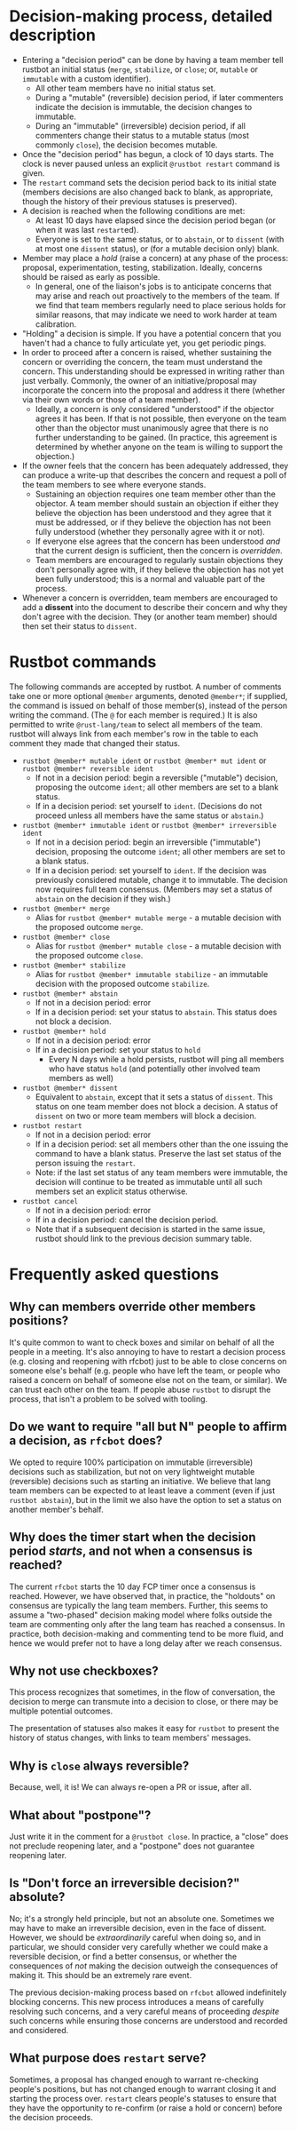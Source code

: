 # Decision-making process, detailed description

- Entering a "decision period" can be done by having a team member tell rustbot
  an initial status (`merge`, `stabilize`, or `close`; or, `mutable` or
  `immutable` with a custom identifier).
  - All other team members have no initial status set.
  - During a "mutable" (reversible) decision period, if later commenters
    indicate the decision is immutable, the decision changes to immutable.
  - During an "immutable" (irreversible) decision period, if all commenters
    change their status to a mutable status (most commonly `close`), the
    decision becomes mutable.
- Once the "decision period" has begun, a clock of 10 days starts. The clock is
  never paused unless an explicit `@rustbot restart` command is given.
- The `restart` command sets the decision period back to its initial state
  (members decisions are also changed back to blank, as appropriate, though the
  history of their previous statuses is preserved).
- A decision is reached when the following conditions are met:
  - At least 10 days have elapsed since the decision period began (or when it
    was last `restart`ed).
  - Everyone is set to the same status, or to `abstain`, or to `dissent` (with
    at most one `dissent` status), or (for a mutable decision only) blank.
- Member may place a *hold* (raise a concern) at any phase of the process:
  proposal, experimentation, testing, stabilization. Ideally, concerns should
  be raised as early as possible.
  - In general, one of the liaison's jobs is to anticipate concerns that may
    arise and reach out proactively to the members of the team. If we find that
    team members regularly need to place serious holds for similar reasons,
    that may indicate we need to work harder at team calibration.
- "Holding" a decision is simple. If you have a potential concern that you
  haven't had a chance to fully articulate yet, you get periodic pings.
- In order to proceed after a concern is raised, whether sustaining the concern
  or overriding the concern, the team must understand the concern. This
  understanding should be expressed in writing rather than just verbally.
  Commonly, the owner of an initiative/proposal may incorporate the concern
  into the proposal and address it there (whether via their own words or those
  of a team member).
  - Ideally, a concern is only considered "understood" if the objector agrees
    it has been. If that is not possible, then everyone on the team other than
    the objector must unanimously agree that there is no further understanding
    to be gained. (In practice, this agreement is determined by whether anyone
    on the team is willing to support the objection.)
- If the owner feels that the concern has been adequately addressed, they can
  produce a write-up that describes the concern and request a poll of the team
  members to see where everyone stands.
  - Sustaining an objection requires one team member other than the objector. A
    team member should sustain an objection if either they believe the
    objection has been understood and they agree that it must be addressed, or
    if they believe the objection has not been fully understood (whether they
    personally agree with it or not).
  - If everyone else agrees that the concern has been understood *and* that the
    current design is sufficient, then the concern is *overridden*.
  - Team members are encouraged to regularly sustain objections they don't
    personally agree with, if they believe the objection has not yet been fully
    understood; this is a normal and valuable part of the process.
- Whenever a concern is overridden, team members are encouraged to add a
  **dissent** into the document to describe their concern and why they don't
  agree with the decision. They (or another team member) should then set their
  status to `dissent`.

# Rustbot commands

The following commands are accepted by rustbot. A number of comments take one
or more optional `@member` arguments, denoted `@member*`; if supplied, the
command is issued on behalf of those member(s), instead of the person writing
the command. (The `@` for each member is required.) It is also permitted to
write `@rust-lang/team` to select all members of the team. rustbot will always
link from each member's row in the table to each comment they made that changed
their status.

- `rustbot @member* mutable ident` or `rustbot @member* mut ident` or
  `rustbot @member* reversible ident`
  - If not in a decision period: begin a reversible ("mutable") decision,
    proposing the outcome `ident`; all other members are set to a blank status.
  - If in a decision period: set yourself to `ident`. (Decisions do not proceed
    unless all members have the same status or `abstain`.)
- `rustbot @member* immutable ident` or `rustbot @member* irreversible ident`
  - If not in a decision period: begin an irreversible ("immutable") decision,
    proposing the outcome `ident`; all other members are set to a blank status.
  - If in a decision period: set yourself to `ident`. If the decision was
    previously considered mutable, change it to immutable. The decision now
    requires full team consensus. (Members may set a status of `abstain` on the
    decision if they wish.)
- `rustbot @member* merge`
  - Alias for `rustbot @member* mutable merge` - a mutable decision with the
    proposed outcome `merge`.
- `rustbot @member* close`
  - Alias for `rustbot @member* mutable close` - a mutable decision with the
    proposed outcome `close`.
- `rustbot @member* stabilize`
  - Alias for `rustbot @member* immutable stabilize` - an immutable decision
    with the proposed outcome `stabilize`.
- `rustbot @member* abstain`
  - If not in a decision period: error
  - If in a decision period: set your status to `abstain`. This status does not
    block a decision.
- `rustbot @member* hold`
  - If not in a decision period: error
  - If in a decision period: set your status to `hold`
    - Every N days while a hold persists, rustbot will ping all members who
      have status `hold` (and potentially other involved team members as well)
- `rustbot @member* dissent`
  - Equivalent to `abstain`, except that it sets a status of `dissent`. This
    status on one team member does not block a decision. A status of `dissent`
    on two or more team members will block a decision.
- `rustbot restart`
  - If not in a decision period: error
  - If in a decision period: set all members other than the one issuing the
    command to have a blank status. Preserve the last set status of the person
    issuing the `restart`.
  - Note: if the last set status of any team members were immutable, the
    decision will continue to be treated as immutable until all such members
    set an explicit status otherwise.
- `rustbot cancel`
  - If not in a decision period: error
  - If in a decision period: cancel the decision period.
  - Note that if a subsequent decision is started in the same issue, rustbot
    should link to the previous decision summary table.

# Frequently asked questions

## Why can members override other members positions?

It's quite common to want to check boxes and similar on behalf of all the
people in a meeting. It's also annoying to have to restart a decision process
(e.g. closing and reopening with rfcbot) just to be able to close concerns on
someone else's behalf (e.g. people who have left the team, or people who raised
a concern on behalf of someone else not on the team, or similar). We can trust
each other on the team. If people abuse `rustbot` to disrupt the process, that
isn't a problem to be solved with tooling.

## Do we want to require "all but N" people to affirm a decision, as `rfcbot` does?

We opted to require 100% participation on immutable (irreversible) decisions
such as stabilization, but not on very lightweight mutable (reversible)
decisions such as starting an initiative. We believe that lang team members can
be expected to at least leave a comment (even if just `rustbot abstain`), but
in the limit we also have the option to set a status on another member's
behalf.

## Why does the timer start when the decision period *starts*, and not when a consensus is reached?

The current `rfcbot` starts the 10 day FCP timer once a consensus is reached.
However, we have observed that, in practice, the "holdouts" on consensus are
typically the lang team members. Further, this seems to assume a "two-phased"
decision making model where folks outside the team are commenting only after
the lang team has reached a consensus. In practice, both decision-making and
commenting tend to be more fluid, and hence we would prefer not to have a long
delay after we reach consensus.

## Why not use checkboxes?

This process recognizes that sometimes, in the flow of conversation, the
decision to merge can transmute into a decision to close, or there may be
multiple potential outcomes.

The presentation of statuses also makes it easy for `rustbot` to present the
history of status changes, with links to team members' messages.

## Why is `close` always reversible?

Because, well, it is! We can always re-open a PR or issue, after all.

## What about "postpone"?

Just write it in the comment for a `@rustbot close`. In practice, a "close"
does not preclude reopening later, and a "postpone" does not guarantee
reopening later.

## Is "Don't force an irreversible decision?" absolute?

No; it's a strongly held principle, but not an absolute one. Sometimes we may
have to make an irreversible decision, even in the face of dissent. However, we
should be *extraordinarily* careful when doing so, and in particular, we should
consider very carefully whether we could make a reversible decision, or find a
better consensus, or whether the consequences of *not* making the decision
outweigh the consequences of making it. This should be an extremely rare event.

The previous decision-making process based on `rfcbot` allowed indefinitely
blocking concerns. This new process introduces a means of carefully resolving
such concerns, and a very careful means of proceeding *despite* such concerns
while ensuring those concerns are understood and recorded and considered.

## What purpose does `restart` serve?

Sometimes, a proposal has changed enough to warrant re-checking people's
positions, but has not changed enough to warrant closing it and starting the
process over. `restart` clears people's statuses to ensure that they have the
opportunity to re-confirm (or raise a hold or concern) before the decision
proceeds.
